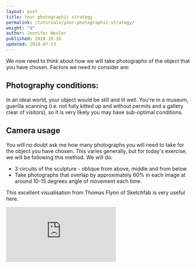 ```yaml
---
layout: post
title: Your photographic strategy
permalink: /tutorials/your-photographic-strategy/
weight: "d"
author: Jennifer Wexler
published: 2018-10-16
updated: 2018-07-23
---
```


We now need to think about how we will take photographs of the object that you have chosen. Factors we need to consider are:

## Photography conditions:

In an ideal world, your object would be still and lit well. You're in a museum, guerilla scanning (i.e. not fully kitted up and without permits and a gallery clear of visitors), so it is very likely you may have sub-optimal conditions. 

## Camera usage

You will no doubt ask me how many photographs you will need to take for the object you have chosen. This varies generally, but for today's exercise, we will be following this method. We will do:

* 3 circuits of the sculpture - oblique from above, middle and from below
* Take photographs that overlap by approximately 60% in each image at around 10-15 degrees angle of movement each time. 

This excellent visualisation from Thomas Flynn of Sketchfab is very useful here.
<div class="resp-container">
<div class="sketchfab-embed-wrapper"><iframe class="resp-iframe" src="https://sketchfab.com/models/2ea3593aad1d4146b3749d6410793bb9/embed" frameborder="0" allow="autoplay; fullscreen; vr" mozallowfullscreen="true" webkitallowfullscreen="true"></iframe>
</div>
</div>

